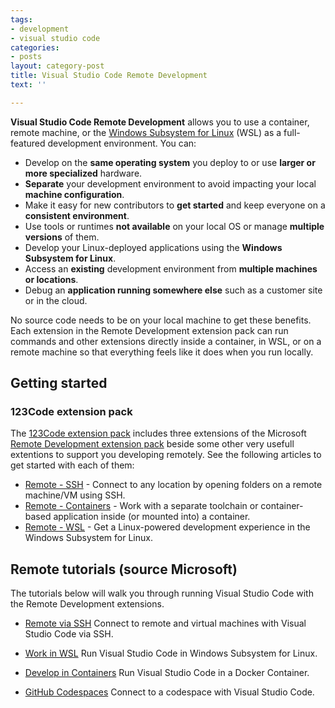 ```yaml
---
tags:
- development
- visual studio code
categories:
- posts
layout: category-post
title: Visual Studio Code Remote Development
text: ''

---
```

**Visual Studio Code Remote Development** allows you to use a container, remote machine, or the [Windows Subsystem for Linux](https://docs.microsoft.com/windows/wsl) (WSL) as a full-featured development environment. You can:

* Develop on the **same operating system** you deploy to or use **larger or more specialized** hardware.
* **Separate** your development environment to avoid impacting your local **machine configuration**.
* Make it easy for new contributors to **get started** and keep everyone on a **consistent environment**.
* Use tools or runtimes **not available** on your local OS or manage **multiple versions** of them.
* Develop your Linux-deployed applications using the **Windows Subsystem for Linux**.
* Access an **existing** development environment from **multiple machines or locations**.
* Debug an **application running somewhere else** such as a customer site or in the cloud.

No source code needs to be on your local machine to get these benefits. Each extension in the Remote Development extension pack can run commands and other extensions directly inside a container, in WSL, or on a remote machine so that everything feels like it does when you run locally.

## Getting started

### 123Code extension pack

The [123Code extension pack](https://marketplace.visualstudio.com/items?itemName=holgerimbery.123code) includes three extensions of the Microsoft [Remote Development extension pack](https://marketplace.visualstudio.com/items?itemName=ms-vscode-remote.vscode-remote-extensionpack) beside some other very usefull extentions to support you developing remotely. See the following articles to get started with each of them:

* [Remote - SSH](https://code.visualstudio.com/docs/remote/ssh) - Connect to any location by opening folders on a remote machine/VM using SSH.
* [Remote - Containers](https://code.visualstudio.com/docs/remote/containers) - Work with a separate toolchain or container-based application inside (or mounted into) a container.
* [Remote - WSL](https://code.visualstudio.com/docs/remote/wsl) - Get a Linux-powered development experience in the Windows Subsystem for Linux.

## Remote tutorials (source Microsoft)

The tutorials below will walk you through running Visual Studio Code with the Remote Development extensions.


* [Remote via SSH](https://code.visualstudio.com/docs/remote/ssh-tutorial)
Connect to remote and virtual machines with Visual Studio Code via SSH.

* [Work in WSL](https://code.visualstudio.com/docs/remote/wsl-tutorial)
Run Visual Studio Code in Windows Subsystem for Linux.

* [Develop in Containers](https://code.visualstudio.com/docs/remote/containers-tutorial)
Run Visual Studio Code in a Docker Container.

* [GitHub Codespaces](https://docs.github.com/github/developing-online-with-codespaces/using-codespaces-in-visual-studio-code)
Connect to a codespace with Visual Studio Code.